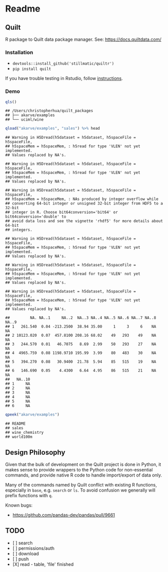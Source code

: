 Readme
================

Quilt
-----

R package to Quilt data package manager. See: <https://docs.quiltdata.com/>

### Installation

-   `devtools::install_github('stillmatic/quiltr')`
-   `pip install quilt` <!-- * `devtools::install_github('apache/spark', ref='master', subdir='R/pkg')` -->

If you have trouble testing in Rstudio, follow [instructions](https://stackoverflow.com/questions/31121645/rstudio-shows-a-different-path-variable).

### Demo

``` r
qls()
```

    ## /Users/christopherhua/quilt_packages
    ## ├── akarve/examples
    ## └── uciml/wine

``` r
qload("akarve/examples", "sales") %>% head
```

    ## Warning in H5Dread(h5dataset = h5dataset, h5spaceFile = h5spaceFile,
    ## h5spaceMem = h5spaceMem, : h5read for type 'VLEN' not yet implemented.
    ## Values replaced by NA's.

    ## Warning in H5Dread(h5dataset = h5dataset, h5spaceFile = h5spaceFile,
    ## h5spaceMem = h5spaceMem, : h5read for type 'VLEN' not yet implemented.
    ## Values replaced by NA's.

    ## Warning in H5Dread(h5dataset = h5dataset, h5spaceFile = h5spaceFile,
    ## h5spaceMem = h5spaceMem, : NAs produced by integer overflow while
    ## converting 64-bit integer or unsigned 32-bit integer from HDF5 to a 32-bit
    ## integer in R. Choose bit64conversion='bit64' or bit64conversion='double' to
    ## avoid data loss and see the vignette 'rhdf5' for more details about 64-bit
    ## integers.

    ## Warning in H5Dread(h5dataset = h5dataset, h5spaceFile = h5spaceFile,
    ## h5spaceMem = h5spaceMem, : h5read for type 'VLEN' not yet implemented.
    ## Values replaced by NA's.

    ## Warning in H5Dread(h5dataset = h5dataset, h5spaceFile = h5spaceFile,
    ## h5spaceMem = h5spaceMem, : h5read for type 'VLEN' not yet implemented.
    ## Values replaced by NA's.

    ## Warning in H5Dread(h5dataset = h5dataset, h5spaceFile = h5spaceFile,
    ## h5spaceMem = h5spaceMem, : h5read for type 'VLEN' not yet implemented.
    ## Values replaced by NA's.

    ##         NA. NA..1     NA..2  NA..3 NA..4 NA..5 NA..6 NA..7 NA..8 NA..9
    ## 1   261.540  0.04 -213.2500  38.94 35.00     1     3     6    NA    NA
    ## 2 10123.020  0.07  457.8100 208.16 68.02    49   293    49    NA    NA
    ## 3   244.570  0.01   46.7075   8.69  2.99    50   293    27    NA    NA
    ## 4  4965.759  0.08 1198.9710 195.99  3.99    80   483    30    NA    NA
    ## 5   394.270  0.08   30.9400  21.78  5.94    85   515    19    NA    NA
    ## 6   146.690  0.05    4.4300   6.64  4.95    86   515    21    NA    NA
    ##   NA..10
    ## 1     NA
    ## 2     NA
    ## 3     NA
    ## 4     NA
    ## 5     NA
    ## 6     NA

``` r
qpeek("akarve/examples")
```

    ## README
    ## sales
    ## wine_chemistry
    ## world100m

Design Philosophy
-----------------

Given that the bulk of development on the Quilt project is done in Python, it makes sense to provide wrappers to the Python code for non-essential commands, and provide native R code to handle import/export of data only.

Many of the commands named by Quilt conflict with existing R functions, especially in `base`, e.g. `search` or `ls`. To avoid confusion we generally will prefix functions with `q`.

Known bugs:

-   <https://github.com/pandas-dev/pandas/pull/9661>

TODO
----

-   \[ \] search
-   \[ \] permissions/auth
-   \[ \] download
-   \[ \] push
-   \[X\] read - table, 'file' finished
